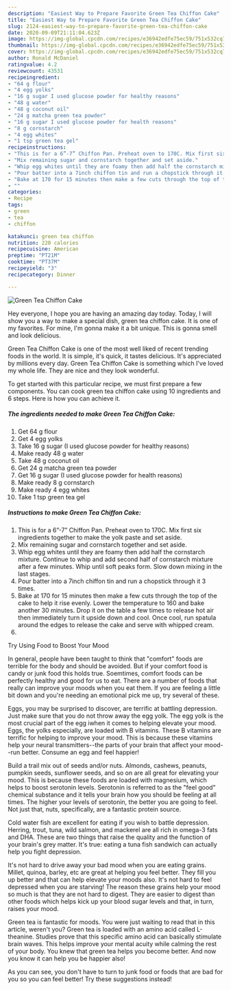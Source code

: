 ```yaml
---
description: "Easiest Way to Prepare Favorite Green Tea Chiffon Cake"
title: "Easiest Way to Prepare Favorite Green Tea Chiffon Cake"
slug: 2124-easiest-way-to-prepare-favorite-green-tea-chiffon-cake
date: 2020-09-09T21:11:04.623Z
image: https://img-global.cpcdn.com/recipes/e36942edfe75ec59/751x532cq70/green-tea-chiffon-cake-recipe-main-photo.jpg
thumbnail: https://img-global.cpcdn.com/recipes/e36942edfe75ec59/751x532cq70/green-tea-chiffon-cake-recipe-main-photo.jpg
cover: https://img-global.cpcdn.com/recipes/e36942edfe75ec59/751x532cq70/green-tea-chiffon-cake-recipe-main-photo.jpg
author: Ronald McDaniel
ratingvalue: 4.2
reviewcount: 43531
recipeingredient:
- "64 g flour"
- "4 egg yolks"
- "16 g sugar I used glucose powder for healthy reasons"
- "48 g water"
- "48 g coconut oil"
- "24 g matcha green tea powder"
- "16 g sugar I used glucose powder for health reasons"
- "8 g cornstarch"
- "4 egg whites"
- "1 tsp green tea gel"
recipeinstructions:
- "This is for a 6”-7” Chiffon Pan. Preheat oven to 170C. Mix first six ingredients together to make the yolk paste and set aside."
- "Mix remaining sugar and cornstarch together and set aside."
- "Whip egg whites until they are foamy then add half the cornstarch mixture. Continue to whip and add second half of cornstarch mixture after a few minutes. Whip until soft peaks form. Slow down mixing in the last stages."
- "Pour batter into a 7inch chiffon tin and run a chopstick through it 3 times."
- "Bake at 170 for 15 minutes then make a few cuts through the top of the cake to help it rise evenly. Lower the temperature to 160 and bake another 30 minutes. Drop it on the table a few times to release hot air then immediately turn it upside down and cool. Once cool, run spatula around the edges to release the cake and serve with whipped cream."
- ""
categories:
- Recipe
tags:
- green
- tea
- chiffon

katakunci: green tea chiffon 
nutrition: 220 calories
recipecuisine: American
preptime: "PT21M"
cooktime: "PT37M"
recipeyield: "3"
recipecategory: Dinner

---
```



![Green Tea Chiffon Cake](https://img-global.cpcdn.com/recipes/e36942edfe75ec59/751x532cq70/green-tea-chiffon-cake-recipe-main-photo.jpg)

Hey everyone, I hope you are having an amazing day today. Today, I will show you a way to make a special dish, green tea chiffon cake. It is one of my favorites. For mine, I'm gonna make it a bit unique. This is gonna smell and look delicious.

Green Tea Chiffon Cake is one of the most well liked of recent trending foods in the world. It is simple, it's quick, it tastes delicious. It's appreciated by millions every day. Green Tea Chiffon Cake is something which I've loved my whole life. They are nice and they look wonderful.




To get started with this particular recipe, we must first prepare a few components. You can cook green tea chiffon cake using 10 ingredients and 6 steps. Here is how you can achieve it.

<!--inarticleads1-->

##### The ingredients needed to make Green Tea Chiffon Cake:

1. Get 64 g flour
1. Get 4 egg yolks
1. Take 16 g sugar (I used glucose powder for healthy reasons)
1. Make ready 48 g water
1. Take 48 g coconut oil
1. Get 24 g matcha green tea powder
1. Get 16 g sugar (I used glucose powder for health reasons)
1. Make ready 8 g cornstarch
1. Make ready 4 egg whites
1. Take 1 tsp green tea gel




<!--inarticleads2-->

##### Instructions to make Green Tea Chiffon Cake:

1. This is for a 6”-7” Chiffon Pan. Preheat oven to 170C. Mix first six ingredients together to make the yolk paste and set aside.
1. Mix remaining sugar and cornstarch together and set aside.
1. Whip egg whites until they are foamy then add half the cornstarch mixture. Continue to whip and add second half of cornstarch mixture after a few minutes. Whip until soft peaks form. Slow down mixing in the last stages.
1. Pour batter into a 7inch chiffon tin and run a chopstick through it 3 times.
1. Bake at 170 for 15 minutes then make a few cuts through the top of the cake to help it rise evenly. Lower the temperature to 160 and bake another 30 minutes. Drop it on the table a few times to release hot air then immediately turn it upside down and cool. Once cool, run spatula around the edges to release the cake and serve with whipped cream.
1. 




Try Using Food to Boost Your Mood


In general, people have been taught to think that "comfort" foods are terrible for the body and should be avoided. But if your comfort food is candy or junk food this holds true. Soemtimes, comfort foods can be perfectly healthy and good for us to eat. There are a number of foods that really can improve your moods when you eat them. If you are feeling a little bit down and you're needing an emotional pick me up, try several of these.

Eggs, you may be surprised to discover, are terrific at battling depression. Just make sure that you do not throw away the egg yolk. The egg yolk is the most crucial part of the egg iwhen it comes to helping elevate your mood. Eggs, the yolks especially, are loaded with B vitamins. These B vitamins are terrific for helping to improve your mood. This is because these vitamins help your neural transmitters--the parts of your brain that affect your mood--run better. Consume an egg and feel happier!

Build a trail mix out of seeds and/or nuts. Almonds, cashews, peanuts, pumpkin seeds, sunflower seeds, and so on are all great for elevating your mood. This is because these foods are loaded with magnesium, which helps to boost serotonin levels. Serotonin is referred to as the "feel good" chemical substance and it tells your brain how you should be feeling at all times. The higher your levels of serotonin, the better you are going to feel. Not just that, nuts, specifically, are a fantastic protein source.

Cold water fish are excellent for eating if you wish to battle depression. Herring, trout, tuna, wild salmon, and mackerel are all rich in omega-3 fats and DHA. These are two things that raise the quality and the function of your brain's grey matter. It's true: eating a tuna fish sandwich can actually help you fight depression. 

It's not hard to drive away your bad mood when you are eating grains. Millet, quinoa, barley, etc are great at helping you feel better. They fill you up better and that can help elevate your moods also. It's not hard to feel depressed when you are starving! The reason these grains help your mood so much is that they are not hard to digest. They are easier to digest than other foods which helps kick up your blood sugar levels and that, in turn, raises your mood.

Green tea is fantastic for moods. You were just waiting to read that in this article, weren't you? Green tea is loaded with an amino acid called L-theanine. Studies prove that this specific amino acid can basically stimulate brain waves. This helps improve your mental acuity while calming the rest of your body. You knew that green tea helps you become better. And now you know it can help you be happier also!

As you can see, you don't have to turn to junk food or foods that are bad for you so you can feel better! Try  these suggestions  instead!

